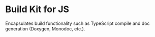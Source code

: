Build Kit for JS
================
Encapsulates build functionality such as TypeScript compile and doc generation (Doxygen, Monodoc, etc.).